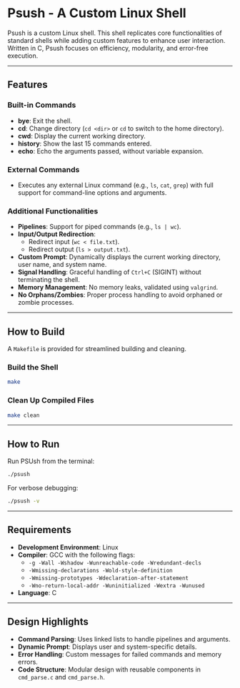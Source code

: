 # Psush - A Custom Linux Shell

Psush is a custom Linux shell. This shell replicates core functionalities of standard shells while adding custom features to enhance user interaction. Written in C, Psush focuses on efficiency, modularity, and error-free execution.

---

## Features

### Built-in Commands
- **bye**: Exit the shell.
- **cd**: Change directory (`cd <dir>` or `cd` to switch to the home directory).
- **cwd**: Display the current working directory.
- **history**: Show the last 15 commands entered.
- **echo**: Echo the arguments passed, without variable expansion.

### External Commands
- Executes any external Linux command (e.g., `ls`, `cat`, `grep`) with full support for command-line options and arguments.

### Additional Functionalities
- **Pipelines**: Support for piped commands (e.g., `ls | wc`).
- **Input/Output Redirection**:
  - Redirect input (`wc < file.txt`).
  - Redirect output (`ls > output.txt`).
- **Custom Prompt**: Dynamically displays the current working directory, user name, and system name.
- **Signal Handling**: Graceful handling of `Ctrl+C` (SIGINT) without terminating the shell.
- **Memory Management**: No memory leaks, validated using `valgrind`.
- **No Orphans/Zombies**: Proper process handling to avoid orphaned or zombie processes.

---

## How to Build

A `Makefile` is provided for streamlined building and cleaning.

### Build the Shell
```bash
make
```

### Clean Up Compiled Files
```bash
make clean
```

---

## How to Run

Run PSUsh from the terminal:
```bash
./psush
```

For verbose debugging:
```bash
./psush -v
```

---

## Requirements
- **Development Environment**: Linux
- **Compiler**: GCC with the following flags:
  - `-g -Wall -Wshadow -Wunreachable-code -Wredundant-decls`
  - `-Wmissing-declarations -Wold-style-definition`
  - `-Wmissing-prototypes -Wdeclaration-after-statement`
  - `-Wno-return-local-addr -Wuninitialized -Wextra -Wunused`
- **Language**: C

---

## Design Highlights
- **Command Parsing**: Uses linked lists to handle pipelines and arguments.
- **Dynamic Prompt**: Displays user and system-specific details.
- **Error Handling**: Custom messages for failed commands and memory errors.
- **Code Structure**: Modular design with reusable components in `cmd_parse.c` and `cmd_parse.h`.
  
